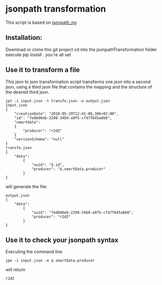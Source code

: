 # jsonpath transformation

This script is based on [jsonpath_ng](https://github.com/h2non/jsonpath-ng)

## Installation:
Download or clone this git project
cd into the jsonpathTransformation folder
execute pip install .
you're all set

## Use it to transform a file
This json to json transformation script transforms one json into a second json, using a third json file that contains the mapping and the structure of the desired third json.

```
jpt -i input.json -t transfo.json -o output.json
input.json
{
    "creationDate": "2018-05-29T12:41:08,306+02:00",
    "id": "7edb06eb-2298-34b9-a9f5-cf47f645a6b6", 
    "smartdata":
    {
        "producer": "r2d2"
    }
    "versionSchema": "null"
}
transfo.json
{
    "data": 
        {
            "uuid": "$.id",
            "producer": "$.smartData.producer"
        }
}
```
will generate the file:

```
output.json
{
    "data": 
        {
            "uuid": "7edb06eb-2298-34b9-a9f5-cf47f645a6b6", 
            "producer": "r2d2"
        }
} 
```
## Use it to check your jsonpath syntax
Executing the command line
```
jpe -i input.json -e $.smartData.producer
```
will return
```
r2d2
